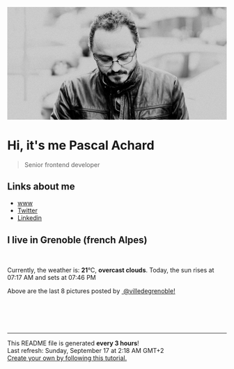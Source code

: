 ![Pascal Achard](./images/photo-pascal-achard.jpg)
# Hi, it's me Pascal Achard
> Senior frontend developer

## Links about me
- [www](https://www.pascal-achard.com)
- [Twitter](https://twitter.com/botmaster)
- [Linkedin](http://www.linkedin.com/in/pascal-achard)


## I live in Grenoble (french Alpes)
<img src="https://openweathermap.org/img/wn/04n@2x.png" alt="">

Currently, the weather is: **21**°C, **overcast clouds**.
Today, the sun rises at 07:17 AM and sets at 07:46 PM

Above are the last 8 pictures posted by <a href="https://www.instagram.com/villedegrenoble/" target="_blank"><img alt="" src="https://upload.wikimedia.org/wikipedia/commons/thumb/e/e7/Instagram_logo_2016.svg/1024px-Instagram_logo_2016.svg.png" width="20"/> @villedegrenoble!</a>

<p style="display: flex; flex-wrap: wrap; gap: 20px;">
        <img src="https://cdn1.picuki.com/hosted-by-instagram/q/0exhNuNYnjBGZDHIdN5WmL9I2Pk2GAlRNucaS7j0nyZiNxIsbHWB58ltwdev%7C%7CDlyKw1oASyLfzho44IrV1hTZFR5NE3dTbyNRDxR7KydVYCm1TRv9ZZpnb89K3ceZn6p88MoOzjYMTIfQeoEH%7C%7Cb2rvUW+%7C%7C7wbTYNpi2TNLxCyQlWotfpUrJy9ZRzt52U1h+189JldAJZ+jtvdBFundPZlTIeAf3+Idp1orN2S%7C%7CkKhtAKv6K81SO2ECMseW16GX6Rv5+HoOAAuiDpYGhpqzLheKc4EEMWggiDkgdnlr0Ro5K7AaxVlMkL5PLACmMDUjFKiCU%7C%7Ck8SqtgLsSUHv3EBQnjeel%7C%7CW+eqN29qrRI9C1dpa%7C%7CnyL%7C%7CT6XMRZBOalMADdjeUAnQFO27FclskoFjMsBc2Q6x+gOFeaDVmhx0WWMf0xbYKsFTBcKTx5C3+3ON2j%7C%7Cd9VNt.jpeg" alt="" width="200"/>
        <img src="https://cdn1.picuki.com/hosted-by-instagram/q/0exhNuNYnjBGZDHIdN5WmL9I2Pk2GAlRNecaS7j0nyZiNxIsbHWB58ltwdGn%7C%7CDh6Kwh9HS+Lfzhn4IgiWF9YZFR+O0XaQbeISD5c6qicXYCn0DNv8JVkkLo2KXAdY3Gr9sItOzjYMTIfQeoEH%7C%7Cb2rvUV+fvwaTIFuDaWNOUtzCVG%7C%7CMm0X51wm8Rm3ayEv0Pxto0%7C%7CNylL9XkgKQcursrV%7C%7CndbEvL+M4Byp6JzSPkCj9ND1OHtpCa5BTB7Kzs4KD6chYTJnLM51jDXVXgr61uwUIgDEBQy11SE8RM1v9EPp7TzN916+98ZkIGRT2UFAjsm8lJhmMntxxzsbkL%7C%7C1HBj4TDQ4Ia5e8wriZ3TEsaKGOnM3BXlap%7C%7CyBJIee2IHCPTbVkvJdsyHQcdcy90aTK8fjnjktjmzd4%7C%7Cn1RcsXDcZ1mDd.jpeg" alt="" width="200"/>
        <img src="https://cdn1.picuki.com/hosted-by-instagram/q/0exhNuNYnjBGZDHIdN5WmL9I2Pk2GAlRNecaS7j0nyZiNxIsbHWB58ltwdev%7C%7CDlyKw1oASyLfzhn4YssWVVSZFR5NEHcQbOJRDxd7qqeUYCl2zVj9ZJmkrwxL30dYnan8cYqOzjYMTIfQeoEH%7C%7Cbx7a8Koru5A2MGo1zRMrBC0GAG4fy3UPI7mslm3ayEv0Pxto0%7C%7CNylL9XkgKQcursrV%7C%7CndbEvL+M4Byp6JzSPkCj9ND1OHtpCa5BTB7Kzc4KD6chYTJnLMTgnTucxIW7DaUdogDEFoKrVyJ8RM1v9EPp7TzN916+N8ZkIGRT2UFAjsm8lJhmMntxxzsbkKR5UBV0zjGloPoRM0lnLLkP6GzVPW8+3OWQLfKHJ8dYmhYItiBXXXyGMqhQcdcy90aTNoWj33stjmzd4%7C%7Cn1RcsXDcZ1mDd.jpeg" alt="" width="200"/>
        <img src="https://cdn1.picuki.com/hosted-by-instagram/q/0exhNuNYnjBGZDHIdN5WmL9I2Pk2GAlRNecaS7j0nyZiNxIsbHWB58ltwdev%7C%7CDlyKw1oASyLfzho5IoiUVlVZFR5O03fSLWBRDtR6qiZU4Ch0Tdv9p5hlLwwJXAabHCr98QkOzjYMTIfQeoEH%7C%7Cbx7a8Koru5A2MGo1zRMrBC0GAG4fy3UPI7mslm3ayEv0Pxto0%7C%7CNylL9XkgKQcursrV%7C%7CndbEvL+M4Byp6JzSPkCj9ND1OHtpCa5BTB7Kzc4KD6chYTJnLM5qQ36Xh8y3HmzUIgDYkcxhmGT8RM1v9EPp7TzN916+N8ZkIGRT2UFAjsm8lJhmMntxxzsbkKqimQF5UnZxJGdQtl0h6ThP6uOc+Ts1hGUOZnXG7oafEpdMtLwRmjGK6exQcdcy90aTNod9Qjmtjmzd4%7C%7Cn1RcsXDcZ1mDd.jpeg" alt="" width="200"/>
        <img src="https://cdn1.picuki.com/hosted-by-instagram/q/0exhNuNYnjBGZDHIdN5WmL9I2Pk2GAlRNecaS7j0nyZiNxIsbHWB58ltwdGn%7C%7CDh6Kwh9HS+Lfzhm44otWFhXZFV7O0HWSb2ATzpQ56yYVYCg0TBl%7C%7CZBilL4wLXEfZHOp9sUoOzjYMTIfQeoEH%7C%7Cb2rvUT+vvwbTYNpi2TNLxCyQlWotfpUrJy9ZRzt52U1h+189JldAJZ+jtvdBFundPZlTIeAf3+Idp1orN2S%7C%7CkKhtAKv6K%7C%7C1SO2ECMseW16GX6Rv5+HoOAAuiDpYGhpqzTheKc4EEMWggiY4xQCgLN6i524AaxV5sZvtpPaCmMDUjFKiCU%7C%7Ck8SqtQLsSUHv3EBQnjeel%7C%7CW+eqN29qrRI9KTVor7wRPmQLT9O6x+cS01D+zHXVnsJ6S3BNpQm41bGK1tj3Ot6gfwIJ3Fmhx0WWMf02PeWLMpBcKTx5C3+3ON2j%7C%7Cd9VNt.jpeg" alt="" width="200"/>
        <img src="https://cdn1.picuki.com/hosted-by-instagram/q/0exhNuNYnjBGZDHIdN5WmL9I2Pk2GAlRNucaS7j0nyZiNxIsbHWB58ltwdev%7C%7CDlyKw1oASyLfzhl7IosUl5RZFR5OUPbQLeMTj9U7a2bUoCj1jdu9ZRmlbg3K3EdZXKv9MdDCnicKyVHDe0AUq%7C%7Cm6vZNuKyBOTUAyXCUMLQKnmICjtCsCOwlktcf7KG4iF+44ooiMDxN4Gosak8ktdKO52hEWvrxfMh2pqV5CLkJnoE65ezRmCSsTDx6KyhBGTOgtYPCwv9ThiThOXhp91XzZpF2eU8dkVb9shI8760BudShZJpM+N8ZkObUT2RaCCE+4RtmzcTtqALLSVSejW1W1nLZkb6QRtU1sY+9d+aZfM3c2nDoPoGGTeoaaXseUsXRe1jGAfLwCM0EwN4fPaBsjgzzzwi+S6P92E4pBmYf12I=.jpeg" alt="" width="200"/>
        <img src="https://cdn1.picuki.com/hosted-by-instagram/q/0exhNuNYnjBGZDHIdN5WmL9I2Pk2GAlRNucaS7j0nyZiNxIsbHWB58ltwdev%7C%7CDlyKw1oASyLfzhl7IgqVlRWZFR5OUPbTbSNSTxX6KWRXICj0jxm8ZdlkLsxJH0ZYnGu9MQoOzjYMTIfQeoEH%7C%7Cb2rvUW+%7C%7C7wbTYNpi2TNLxCyQlWotfpUrJy9ZRzt52U1h+189JldAJZ+jtvdBFundPZlTIeAf3+Idp1orN2S%7C%7CkKhtAKv6K81SO2ECMseW16GX6Rv5+HoOAAuiDpYGhpqzfheKc4EEMWggiEnTphi6AtibGXJ6xVgdoqu7jxCmMDUjFKiCU%7C%7Ck8SqtgLsSUHv3EBQnjeel%7C%7CW+eqN29qrRI9HJds3O+TvwQ4L7MYJBUnE%7C%7CLrGBYGD1IsbvV%7C%7Cthsth2JPRC0nS52hecWKjzmhx0WWMf0xXaW7FTBcKTx5C3+3ON2j%7C%7Cd9VNt.jpeg" alt="" width="200"/>
        <img src="https://cdn1.picuki.com/hosted-by-instagram/q/0exhNuNYnjBGZDHIdN5WmL9I2Pk2GAlRNecaS7j0nyZiNxIsbHWB58ltwdGn%7C%7CDh6Kwh9HS+Lfzhm5osiWF5TZFN9O0HdQL2JTjZS7aSeUubN1DJk9pJjnLc2JXMbZHet8scsXAmYdSgIGaYDG7uo+qhT5aGuO1lQpTb9d7JGmC4E5ZObS6olhMF4pJ2Jg3Tt%7C%7C9k4Ki5e82wzJURmpNHNpW5HDbr2PM86o6N0QrlChMIRrdDgmBq7EHl3Kj4nUQ+RubTOl+1eriu6TDwVrnW%7C%7CVKYaF3MPjlmWslA0toFzqaqTZY49ztwZkIH2CmUEXTE86kEon5zgx3PySWaI2nBZkVHf0au6ZN0Rr5f4DffLDNno6xfYaobRRIFWBTdcIdfxBl3XLviJNo5Wk9YZSagZgXznqECCerPLzxp1WW1I0GHfWg==.jpeg" alt="" width="200"/>
</p>

------------
<p>This README file is generated <b>every 3 hours</b>!
    <br />Last refresh: Sunday, September 17 at 2:18 AM GMT+2
    <br /><a href="https://medium.com/@th.guibert/how-to-create-a-self-updating-readme-md-for-your-github-profile-f8b05744ca91">Create your own by following this tutorial.</a>
</p>
<p><a href="https://github.com/botmaster/botmaster/actions/workflows/main.yaml"><img alt="" src="https://github.com/botmaster/botmaster/actions/workflows/main.yaml/badge.svg" /></a></p>

